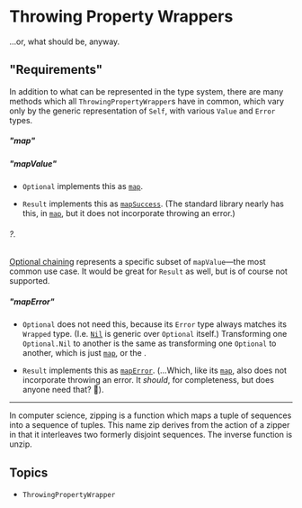 # Throwing Property Wrappers

…or, what should be, anyway.

## "Requirements"

In addition to what can be represented in the type system, there are many methods which all `ThrowingPropertyWrapper`s have in common, which vary only by the generic representation of `Self`, with various `Value` and `Error` types.

##### "map"

##### "mapValue"

* `Optional` implements this as [`map`](https://developer.apple.com/documentation/swift/optional/map(_:)).

* `Result` implements this as [`mapSuccess`](<doc:Swift/Result/mapSuccess(_:)>). (The standard library nearly has this, in [`map`](https://developer.apple.com/documentation/swift/result/map(_:)), but it does not incorporate throwing an error.)

###### ?.

[Optional chaining](https://docs.swift.org/swift-book/documentation/the-swift-programming-language/optionalchaining/) represents a specific subset of `mapValue`—the most common use case. It would be great for `Result` as well, but is of course not supported.

##### "mapError"

* `Optional` does not need this, because its `Error` type always matches its `Wrapped` type. (I.e. [`Nil`](<doc:Swift/Optional/Nil>) is generic over `Optional` itself.) Transforming one `Optional.Nil` to another is the same as transforming one `Optional` to another, which is just [`map`](https://developer.apple.com/documentation/swift/optional/map(_:)), or the . 

* `Result` implements this as [`mapError`](https://developer.apple.com/documentation/swift/optional/mapError(_:)). (…Which, like its [`map`](https://developer.apple.com/documentation/swift/result/map(_:)), also does not incorporate throwing an error. It *should*, for completeness, but does anyone need that? 🤔).


--- 


In computer science, zipping is a function which maps a tuple of sequences into a sequence of tuples. This name zip derives from the action of a zipper in that it interleaves two formerly disjoint sequences. The inverse function is unzip.


## Topics

- ``ThrowingPropertyWrapper``



